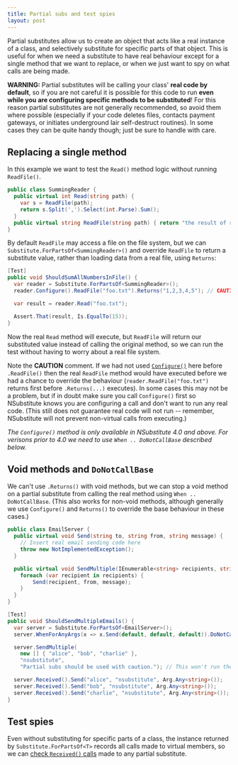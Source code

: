 ```yaml
---
title: Partial subs and test spies
layout: post
---
```


Partial substitutes allow us to create an object that acts like a real instance of a class, and selectively substitute for specific parts of that object. This is useful for when we need a substitute to have real behaviour except for a single method that we want to replace, or when we just want to spy on what calls are being made.

**WARNING:** Partial substitutes will be calling your class' **real code by default**, so if you are not careful it is possible for this code to run **even while you are configuring specific methods to be substituted**! For this reason partial substitutes are not generally recommended, so avoid them where possible (especially if your code deletes files, contacts payment gateways, or initiates underground lair self-destruct routines). In some cases they can be quite handy though; just be sure to handle with care.

## Replacing a single method

In this example we want to test the `Read()` method logic without running `ReadFile()`.

```csharp
public class SummingReader {
  public virtual int Read(string path) {
    var s = ReadFile(path);
    return s.Split(',').Select(int.Parse).Sum();
  }
  public virtual string ReadFile(string path) { return "the result of reading the file here"; }
}
```

By default `ReadFile` may access a file on the file system, but we can `Substitute.ForPartsOf<SummingReader>()` and override `ReadFile` to return a substitute value, rather than loading data from a real file, using `Returns`:

```csharp
[Test]
public void ShouldSumAllNumbersInFile() {
  var reader = Substitute.ForPartsOf<SummingReader>();
  reader.Configure().ReadFile("foo.txt").Returns("1,2,3,4,5"); // CAUTION: real code warning!

  var result = reader.Read("foo.txt");

  Assert.That(result, Is.EqualTo(15));
}
```

Now the real `Read` method will execute, but `ReadFile` will return our substituted value instead of calling the original method, so we can run the test without having to worry about a real file system.

Note the **CAUTION** comment. If we had not used [`Configure()`](/help/configure/) here before `.ReadFile()` then the real `ReadFile` method would have executed before we had a chance to override the behaviour (`reader.ReadFile("foo.txt")` returns first before `.Returns(...)` executes). In some cases this may not be a problem, but if in doubt make sure you call `Configure()` first so NSubstitute knows you are configuring a call and don't want to run any real code. (This still does not guarantee real code will not run -- remember, NSubstitute will not prevent non-virtual calls from executing.)

*The `Configure()` method is only available in NSubstitute 4.0 and above. For verisons prior to 4.0 we need to use `When .. DoNotCallBase` described below.*

## Void methods and `DoNotCallBase`

We can't use `.Returns()` with void methods, but we can stop a void method on a partial substitute from calling the real method using `When .. DoNotCallBase`. (This also works for non-void methods, although generally we use `Configure()` and `Returns()` to override the base behaviour in these cases.)

```csharp
public class EmailServer {
  public virtual void Send(string to, string from, string message) {
    // Insert real email sending code here
    throw new NotImplementedException();
  }

  public virtual void SendMultiple(IEnumerable<string> recipients, string from, string message) {
    foreach (var recipient in recipients) {
        Send(recipient, from, message);
    }
  }
}

[Test]
public void ShouldSendMultipleEmails() {
  var server = Substitute.ForPartsOf<EmailServer>();
  server.WhenForAnyArgs(x => x.Send(default, default, default)).DoNotCallBase(); // Make sure Send won't call real implementation

  server.SendMultiple(
    new [] { "alice", "bob", "charlie" },
    "nsubstitute",
    "Partial subs should be used with caution."); // This won't run the real Send now, thanks to DoNotCallBase().

  server.Received().Send("alice", "nsubstitute", Arg.Any<string>());
  server.Received().Send("bob", "nsubstitute", Arg.Any<string>());
  server.Received().Send("charlie", "nsubstitute", Arg.Any<string>());
}
```

## Test spies

Even without substituting for specific parts of a class, the instance returned by `Substitute.ForPartsOf<T>` records all calls made to virtual members, so we can [check `Received()` calls](/help/received-calls/) made to any partial substitute.


